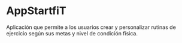 # AppStartfiT
Aplicación que permite a los usuarios crear y personalizar rutinas de ejercicio según sus metas y nivel de condición física.
